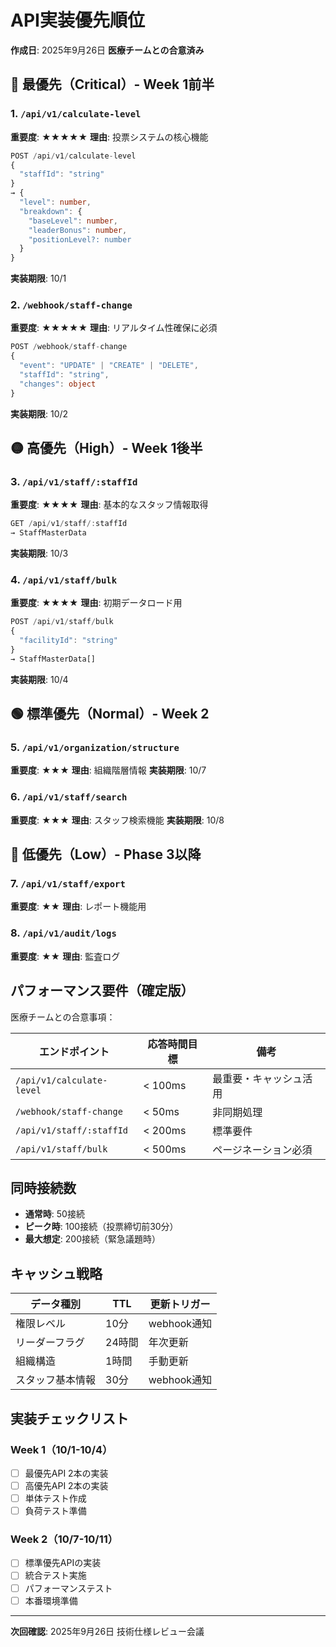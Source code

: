 # API実装優先順位

**作成日**: 2025年9月26日
**医療チームとの合意済み**

## 🔴 最優先（Critical）- Week 1前半

### 1. `/api/v1/calculate-level`
**重要度**: ★★★★★
**理由**: 投票システムの核心機能
```typescript
POST /api/v1/calculate-level
{
  "staffId": "string"
}
→ {
  "level": number,
  "breakdown": {
    "baseLevel": number,
    "leaderBonus": number,
    "positionLevel?: number
  }
}
```
**実装期限**: 10/1

### 2. `/webhook/staff-change`
**重要度**: ★★★★★
**理由**: リアルタイム性確保に必須
```typescript
POST /webhook/staff-change
{
  "event": "UPDATE" | "CREATE" | "DELETE",
  "staffId": "string",
  "changes": object
}
```
**実装期限**: 10/2

## 🟡 高優先（High）- Week 1後半

### 3. `/api/v1/staff/:staffId`
**重要度**: ★★★★
**理由**: 基本的なスタッフ情報取得
```typescript
GET /api/v1/staff/:staffId
→ StaffMasterData
```
**実装期限**: 10/3

### 4. `/api/v1/staff/bulk`
**重要度**: ★★★★
**理由**: 初期データロード用
```typescript
POST /api/v1/staff/bulk
{
  "facilityId": "string"
}
→ StaffMasterData[]
```
**実装期限**: 10/4

## 🟢 標準優先（Normal）- Week 2

### 5. `/api/v1/organization/structure`
**重要度**: ★★★
**理由**: 組織階層情報
**実装期限**: 10/7

### 6. `/api/v1/staff/search`
**重要度**: ★★★
**理由**: スタッフ検索機能
**実装期限**: 10/8

## 🔵 低優先（Low）- Phase 3以降

### 7. `/api/v1/staff/export`
**重要度**: ★★
**理由**: レポート機能用

### 8. `/api/v1/audit/logs`
**重要度**: ★★
**理由**: 監査ログ

## パフォーマンス要件（確定版）

医療チームとの合意事項：

| エンドポイント | 応答時間目標 | 備考 |
|---------------|-------------|------|
| `/api/v1/calculate-level` | < 100ms | 最重要・キャッシュ活用 |
| `/webhook/staff-change` | < 50ms | 非同期処理 |
| `/api/v1/staff/:staffId` | < 200ms | 標準要件 |
| `/api/v1/staff/bulk` | < 500ms | ページネーション必須 |

## 同時接続数

- **通常時**: 50接続
- **ピーク時**: 100接続（投票締切前30分）
- **最大想定**: 200接続（緊急議題時）

## キャッシュ戦略

| データ種別 | TTL | 更新トリガー |
|-----------|-----|-------------|
| 権限レベル | 10分 | webhook通知 |
| リーダーフラグ | 24時間 | 年次更新 |
| 組織構造 | 1時間 | 手動更新 |
| スタッフ基本情報 | 30分 | webhook通知 |

## 実装チェックリスト

### Week 1（10/1-10/4）
- [ ] 最優先API 2本の実装
- [ ] 高優先API 2本の実装
- [ ] 単体テスト作成
- [ ] 負荷テスト準備

### Week 2（10/7-10/11）
- [ ] 標準優先APIの実装
- [ ] 統合テスト実施
- [ ] パフォーマンステスト
- [ ] 本番環境準備

---
**次回確認**: 2025年9月26日 技術仕様レビュー会議